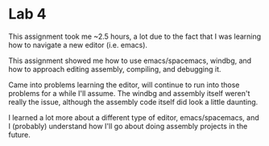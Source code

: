 # Lab 4

This assignment took me ~2.5  hours, a lot due to the fact that I was learning how to navigate a new editor (i.e. emacs).

This assignment showed me how to use emacs/spacemacs, windbg, and how to approach editing assembly, compiling, and debugging it.

Came into problems learning the editor, will continue to run into those problems for a while I'll assume. The windbg and assembly itself weren't really the issue, although the assembly code itself did look a little daunting.

I learned a lot more about a different type of editor, emacs/spacemacs, and I (probably) understand how I'll go about doing assembly projects in the future.
